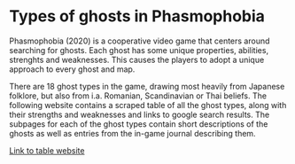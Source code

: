 # Types of ghosts in Phasmophobia

Phasmophobia (2020) is a cooperative video game that centers around searching for ghosts. Each ghost has some unique properties, abilities, strenghts and weaknesses. This causes the players to adopt a unique approach to every ghost and map.

There are 18 ghost types in the game, drawing most heavily from Japanese folklore, but also from i.a. Romanian, Scandinavian or Thai beliefs. The following website contains a scraped table of all the ghost types, along with their strengths and weaknesses and links to google search results. The subpages for each of the ghost types contain short descriptions of the ghosts as well as entries from the in-game journal describing them.

[Link to table website](list.html)